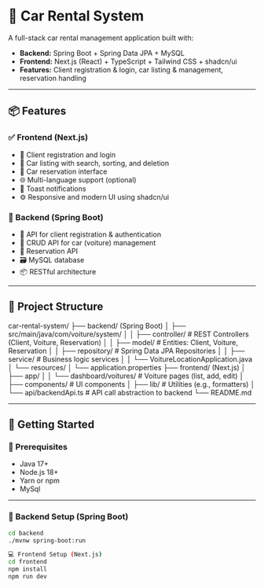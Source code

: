 # 🚗 Car Rental System

A full-stack car rental management application built with:

- **Backend:** Spring Boot + Spring Data JPA + MySQL
- **Frontend:** Next.js (React) + TypeScript + Tailwind CSS + shadcn/ui
- **Features:** Client registration & login, car listing & management, reservation handling

---

## 📦 Features

### ✅ Frontend (Next.js)
- 🔐 Client registration and login
- 🚗 Car listing with search, sorting, and deletion
- 📝 Car reservation interface
- 🌐 Multi-language support (optional)
- 🍞 Toast notifications
- ⚙️ Responsive and modern UI using shadcn/ui

### 🔧 Backend (Spring Boot)
- 🔐 API for client registration & authentication
- 🚗 CRUD API for car (voiture) management
- 📅 Reservation API
- 🗃️ MySQL database 
- 📦 RESTful architecture

---

## 📁 Project Structure

car-rental-system/
├── backend/ (Spring Boot)
│ ├── src/main/java/com/voiture/system/
│ │ ├── controller/ # REST Controllers (Client, Voiture, Reservation)
│ │ ├── model/ # Entities: Client, Voiture, Reservation
│ │ ├── repository/ # Spring Data JPA Repositories
│ │ ├── service/ # Business logic services
│ │ └── VoitureLocationApplication.java
│ └── resources/
│ └── application.properties
├── frontend/ (Next.js)
│ ├── app/
│ │ └── dashboard/voitures/ # Voiture pages (list, add, edit)
│ ├── components/ # UI components
│ ├── lib/ # Utilities (e.g., formatters)
│ └── api/backendApi.ts # API call abstraction to backend
└── README.md



---

## 🚀 Getting Started

### 🧰 Prerequisites

- Java 17+
- Node.js 18+
- Yarn or npm
- MySql 

---

### 🔧 Backend Setup (Spring Boot)

```bash
cd backend
./mvnw spring-boot:run

💻 Frontend Setup (Next.js)
cd frontend
npm install
npm run dev


